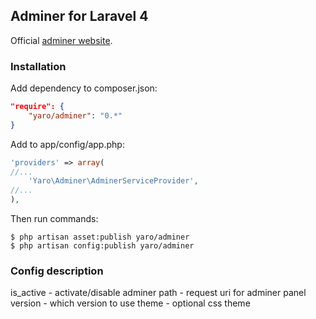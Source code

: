 ## Adminer for Laravel 4

Official [adminer website](http://adminer.org).

### Installation
Add dependency to composer.json:
```json
"require": {
    "yaro/adminer": "0.*"
}
```

Add to app/config/app.php:
```php
'providers' => array(
//...
    'Yaro\Adminer\AdminerServiceProvider',
//...
),
```

Then run commands:
```shell
$ php artisan asset:publish yaro/adminer
$ php artisan config:publish yaro/adminer
```


### Config description
is_active - activate/disable adminer
path - request uri for adminer panel
version - which version to use
theme - optional css theme

